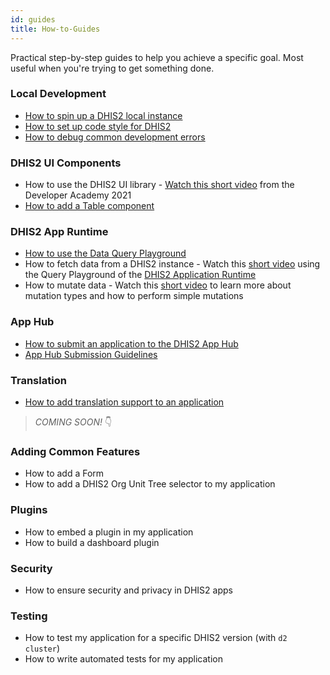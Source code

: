 ```yaml
---
id: guides
title: How-to-Guides
---
```


Practical step-by-step guides to help you achieve a specific goal. Most useful when you're trying to get something done.

### Local Development

- [How to spin up a DHIS2 local instance](/docs/guides/spin-up-local-instance)
- [How to set up code style for DHIS2](/docs/guides/code-style)
- [How to debug common development errors](/docs/guides/debug-instance)

### DHIS2 UI Components

- How to use the DHIS2 UI library - [Watch this short video](https://youtu.be/Brvi4DsIRN8?list=PLo6Seh-066Rze0f3zo-mIRRueKdhw4Vnm&t=801) from the Developer Academy 2021
- [How to add a Table component](/docs/guides/ui-table)

### DHIS2 App Runtime

- [How to use the Data Query Playground](/docs/guides/query-playground)
- How to fetch data from a DHIS2 instance - Watch this [short video](https://youtu.be/zw0UwsZ2Pww?list=PLo6Seh-066RynhjhnJNUITOZykA7397We&t=349) using the Query Playground of the [DHIS2 Application Runtime](https://runtime.dhis2.nu/#/)
- How to mutate data - Watch this [short video](https://youtu.be/dLoOWGJU0Cg) to learn more about mutation types and how to perform simple mutations

### App Hub

- [How to submit an application to the DHIS2 App Hub](/docs/guides/submit-apphub)
- [App Hub Submission Guidelines](/docs/guides/apphub-guidelines)

### Translation

- [How to add translation support to an application](/docs/guides/translation-support)

> _COMING SOON!_ 👇

### Adding Common Features

- How to add a Form
- How to add a DHIS2 Org Unit Tree selector to my application

### Plugins

- How to embed a plugin in my application
- How to build a dashboard plugin

### Security

- How to ensure security and privacy in DHIS2 apps

### Testing

- How to test my application for a specific DHIS2 version (with `d2 cluster`)
- How to write automated tests for my application

